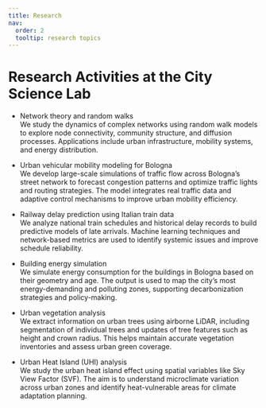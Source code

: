 ```yaml
---
title: Research
nav:
  order: 2
  tooltip: research topics
---
```


# Research Activities at the City Science Lab

- Network theory and random walks<br>
We study the dynamics of complex networks using random walk models to explore node connectivity, community structure, and diffusion processes. Applications include urban infrastructure, mobility systems, and energy distribution.

- Urban vehicular mobility modeling for Bologna<br>
We develop large-scale simulations of traffic flow across Bologna’s street network to forecast congestion patterns and optimize traffic lights and routing strategies. The model integrates real traffic data and adaptive control mechanisms to improve urban mobility efficiency.

- Railway delay prediction using Italian train data<br>
We analyze national train schedules and historical delay records to build predictive models of late arrivals. Machine learning techniques and network-based metrics are used to identify systemic issues and improve schedule reliability.

- Building energy simulation<br>
We simulate energy consumption for the buildings in Bologna based on their geometry and age. The output is used to map the city’s most energy-demanding and polluting zones, supporting decarbonization strategies and policy-making.

- Urban vegetation analysis<br>
We extract information on urban trees using airborne LiDAR, including segmentation of individual trees and updates of tree features such as height and crown radius. This helps maintain accurate vegetation inventories and assess urban green coverage.

- Urban Heat Island (UHI) analysis<br>
We study the urban heat island effect using spatial variables like Sky View Factor (SVF). The aim is to understand microclimate variation across urban zones and identify heat-vulnerable areas for climate adaptation planning.